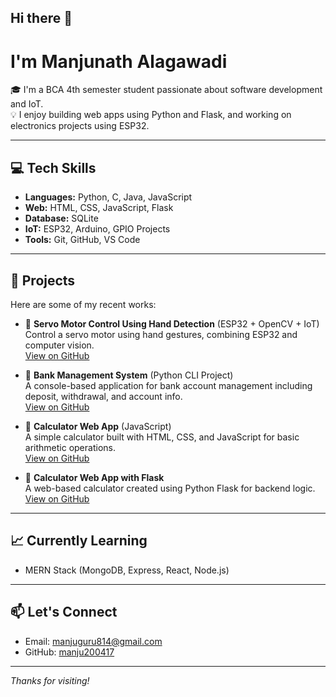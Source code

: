## Hi there 👋

#  I'm Manjunath Alagawadi

🎓 I'm a BCA 4th semester student passionate about software development and IoT.  
💡 I enjoy building web apps using Python and Flask, and working on electronics projects using ESP32.

---

## 💻 Tech Skills

- **Languages:** Python, C, Java, JavaScript
- **Web:** HTML, CSS, JavaScript, Flask
- **Database:** SQLite
- **IoT:** ESP32, Arduino, GPIO Projects
- **Tools:** Git, GitHub, VS Code

---

## 🚀 Projects

Here are some of my recent works:

- 🤖 **Servo Motor Control Using Hand Detection** (ESP32 + OpenCV + IoT)  
  Control a servo motor using hand gestures, combining ESP32 and computer vision.  
  [View on GitHub](https://github.com/Manju200417/Control_Servo_By_Hand__ESP32)

- 🏦 **Bank Management System** (Python CLI Project)  
  A console-based application for bank account management including deposit, withdrawal, and account info.  
  [View on GitHub](https://github.com/Manju200417/Bank_Management_System)

- 🧮 **Calculator Web App** (JavaScript)  
  A simple calculator built with HTML, CSS, and JavaScript for basic arithmetic operations.  
  [View on GitHub](https://github.com/Manju200417/Calculator_js)

- 🔢 **Calculator Web App with Flask**  
  A web-based calculator created using Python Flask for backend logic.  
  [View on GitHub](https://github.com/Manju200417/Calculator_with_Flask)

---

## 📈 Currently Learning

- MERN Stack (MongoDB, Express, React, Node.js)

---

## 📫 Let's Connect

- Email: manjuguru814@gmail.com
- GitHub: [manju200417](https://github.com/manju200417)

---

_Thanks for visiting!_

